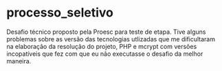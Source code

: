 # processo_seletivo
 Desafio técnico proposto pela Proesc para teste de etapa.
Tive alguns problemas sobre as versão das tecnologias utlizadas que me dificultaram na elaboração da resolução do projeto, PHP e mcrypt com versões incopatíveis que fez com que eu não executasse o desafio da melhor maneira.